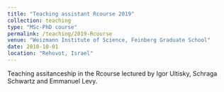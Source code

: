 ```yaml
---
title: "Teaching assistant Rcourse 2019"
collection: teaching
type: "MSc-PhD course"
permalink: /teaching/2019-Rcourse
venue: "Weizmann Institute of Science, Feinberg Graduate School"
date: 2018-10-01
location: "Rehovot, Israel"
---
```


Teaching assitanceship in the Rcourse lectured by Igor Ultisky, Schraga Schwartz and Emmanuel Levy.
